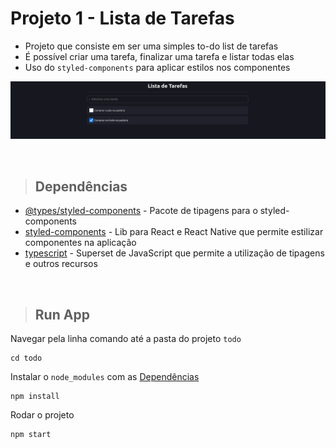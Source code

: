 # Projeto 1 - Lista de Tarefas

- Projeto que consiste em ser uma simples to-do list de tarefas
- É possível criar uma tarefa, finalizar uma tarefa e listar todas elas
- Uso do `styled-components` para aplicar estilos nos componentes

![home-project](./public/print-project.png)

&nbsp;

> ## <a name="dependencias"></a> Dependências
- [@types/styled-components](https://www.npmjs.com/package/@types/styled-components) - Pacote de tipagens para o styled-components
- [styled-components](https://styled-components.com) - Lib para React e React Native que permite estilizar componentes na aplicação
- [typescript](https://www.typescriptlang.org) - Superset de JavaScript que permite a utilização de tipagens e outros recursos

&nbsp;

> ## Run App
Navegar pela linha comando até a pasta do projeto `todo`
```
cd todo
```

Instalar o `node_modules` com as [Dependências](#dependencias)
```
npm install
```

Rodar o projeto
```
npm start
```